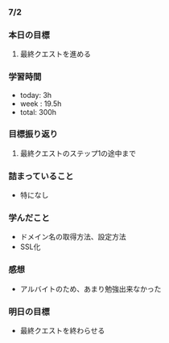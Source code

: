 ### 7/2
### 本日の目標
1. 最終クエストを進める
### 学習時間
- today: 3h
- week : 19.5h
- total: 300h
### 目標振り返り
1. 最終クエストのステップ1の途中まで
### 詰まっていること
- 特になし
### 学んだこと
- ドメイン名の取得方法、設定方法
- SSL化
### 感想
- アルバイトのため、あまり勉強出来なかった
### 明日の目標
- 最終クエストを終わらせる
